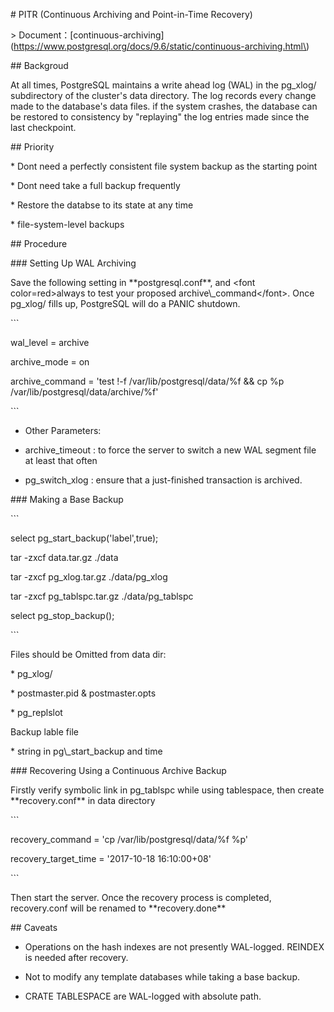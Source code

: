 \# PITR \(Continuous Archiving and Point-in-Time Recovery\)



&gt; Document：\[continuous-archiving\]\(https://www.postgresql.org/docs/9.6/static/continuous-archiving.html\)



\#\# Backgroud



At all times, PostgreSQL maintains a write ahead log \(WAL\) in the pg\_xlog/ subdirectory of the cluster's data directory. The log records every change made to the database's data files. if the system crashes, the database can be restored to consistency by "replaying" the log entries made since the last checkpoint.



\#\# Priority



\* Dont need a perfectly consistent file system backup as the starting point



\* Dont need take a full backup frequently



\* Restore the databse to its state at any time



\* file-system-level backups



\#\# Procedure



\#\#\# Setting Up WAL Archiving



Save the following setting in \*\*postgresql.conf\*\*, and &lt;font color=red&gt;always to test your proposed archive\\_command&lt;/font&gt;. Once pg\_xlog/ fills up, PostgreSQL will do a PANIC shutdown.



\`\`\`

wal\_level = archive

archive\_mode = on

archive\_command = 'test !-f /var/lib/postgresql/data/%f && cp %p /var/lib/postgresql/data/archive/%f'

\`\`\`

- Other Parameters:

 + archive\_timeout : to force the server to switch a new WAL segment file at least that often

 + pg\_switch\_xlog : ensure that a just-finished transaction is archived.



\#\#\# Making a Base Backup



\`\`\`

select pg\_start\_backup\('label',true\);

tar -zxcf data.tar.gz ./data

tar -zxcf pg\_xlog.tar.gz ./data/pg\_xlog

tar -zxcf pg\_tablspc.tar.gz ./data/pg\_tablspc

select pg\_stop\_backup\(\);

\`\`\`



Files should be Omitted from data dir:

\* pg\_xlog/

\* postmaster.pid & postmaster.opts

\* pg\_replslot



Backup lable file

\* string in pg\\_start\_backup and time



\#\#\# Recovering Using a Continuous Archive Backup



Firstly verify symbolic link in pg\_tablspc while using tablespace, then create \*\*recovery.conf\*\* in data directory



\`\`\`

recovery\_command = 'cp /var/lib/postgresql/data/%f %p'

recovery\_target\_time = '2017-10-18 16:10:00+08'

\`\`\`

Then start the server. Once the recovery process is completed, recovery.conf will be renamed to \*\*recovery.done\*\*



\#\# Caveats



- Operations on the hash indexes are not presently WAL-logged. REINDEX is  needed after recovery.

- Not to modify any template databases while taking a base backup.

- CRATE TABLESPACE are WAL-logged with absolute path.


